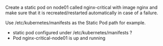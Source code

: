 Create a static pod on node01 called nginx-critical with image nginx and make sure that it is recreated/restarted automatically in case of a failure.

Use /etc/kubernetes/manifests as the Static Pod path for example.

- static pod configured under /etc/kubernetes/manifests ?
- Pod nginx-critical-node01 is up and running